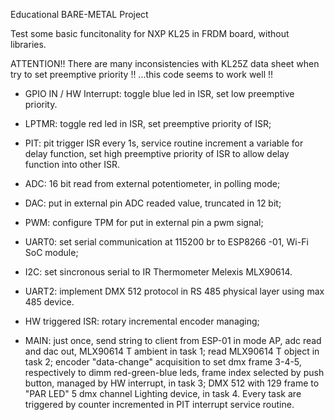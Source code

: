 Educational BARE-METAL Project

Test some basic funcitonality for NXP KL25 in FRDM board, without libraries.

ATTENTION!! There are many inconsistencies with KL25Z data sheet when try to set preemptive priority !! ...this code seems to work well !!


-    GPIO IN / HW Interrupt: toggle blue led in ISR, set low preemptive priority. 

-    LPTMR: toggle red led in ISR, set preemptive priority of ISR;
    
-    PIT: pit trigger ISR every 1s, service routine increment a variable for delay function, set high preemptive priority of ISR to allow                                                            delay function into other ISR.

-    ADC: 16 bit read from external potentiometer, in polling mode;

-    DAC: put in external pin ADC readed value, truncated in 12 bit;

-    PWM: configure TPM for put in external pin a pwm signal;

-    UART0: set serial communication at 115200 br to ESP8266 -01, Wi-Fi SoC module; 

-    I2C: set sincronous serial to IR Thermometer Melexis MLX90614. 

-    UART2: implement DMX 512 protocol in RS 485 physical layer using max 485 device.

-    HW triggered ISR: rotary incremental encoder managing;

-    MAIN: just once, send string to client from ESP-01 in mode AP, 
adc read and dac out, MLX90614 T ambient in task 1;
read MLX90614 T object in task 2; 
encoder "data-change" acquisition to set dmx frame 3-4-5, respectively to dimm red-green-blue leds, frame index selected by push button, managed by HW interrupt, in task 3; 
DMX 512 with 129 frame to "PAR LED" 5 dmx channel Lighting device, in task 4. 
Every task are triggered by counter incremented in PIT interrupt service routine.



